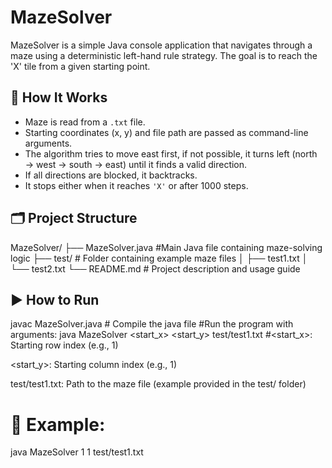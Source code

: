 # MazeSolver

MazeSolver is a simple Java console application that navigates through a maze using a deterministic left-hand rule strategy. The goal is to reach the 'X' tile from a given starting point.

## 🧩 How It Works

- Maze is read from a `.txt` file.
- Starting coordinates (x, y) and file path are passed as command-line arguments.
- The algorithm tries to move east first, if not possible, it turns left (north → west → south → east) until it finds a valid direction.
- If all directions are blocked, it backtracks.
- It stops either when it reaches `'X'` or after 1000 steps.

## 🗂 Project Structure

MazeSolver/
├── MazeSolver.java #Main Java file containing maze-solving logic
├── test/ # Folder containing example maze files
│ ├── test1.txt
│ └── test2.txt
└── README.md # Project description and usage guide

## ▶️ How to Run

javac MazeSolver.java # Compile the java file
#Run the program with arguments:
java MazeSolver <start_x> <start_y> test/test1.txt
#<start_x>: Starting row index (e.g., 1)

<start_y>: Starting column index (e.g., 1)

test/test1.txt: Path to the maze file (example provided in the test/ folder)

# 📝 Example:

java MazeSolver 1 1 test/test1.txt
